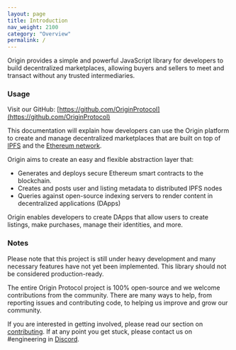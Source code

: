 ```yaml
---
layout: page
title: Introduction
nav_weight: 2100
category: "Overview"
permalink: /
---
```


Origin provides a simple and powerful JavaScript library for developers to build decentralized marketplaces, allowing buyers and sellers to meet and transact without any trusted intermediaries.

### Usage

Visit our GitHub: [https://github.com/OriginProtocol](https://github.com/OriginProtocol)

This documentation will explain how developers can use the Origin platform to create and manage decentralized marketplaces that are built on top of [IPFS](https://github.com/ipfs) and the [Ethereum network](https://www.ethereum.org/).

Origin aims to create an easy and flexible abstraction layer that:

* Generates and deploys secure Ethereum smart contracts to the blockchain.
* Creates and posts user and listing metadata to distributed IPFS nodes
* Queries against open-source indexing servers to render content in decentralized applications (DApps)

Origin enables developers to create DApps that allow users to create listings, make purchases, manage their identities, and more.

### Notes

Please note that this project is still under heavy development and many necessary features have not yet been implemented. This library should not be considered production-ready.

The entire Origin Protocol project is 100% open-source and we welcome contributions from the community. There are many ways to help, from reporting issues and contributing code, to helping us improve and grow our community.

If you are interested in getting involved, please read our section on [contributing](getting_started/contributing.md). If at any point you get stuck, please contact us on #engineering in [Discord](https://originprotocol.com/discord). 